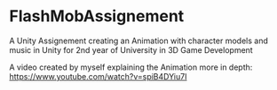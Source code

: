 # FlashMobAssignement
A Unity Assignement creating an Animation with character models and music in Unity for 2nd year of University in 3D Game Development

A video created by myself explaining the Animation more in depth: https://www.youtube.com/watch?v=spiB4DYiu7I
